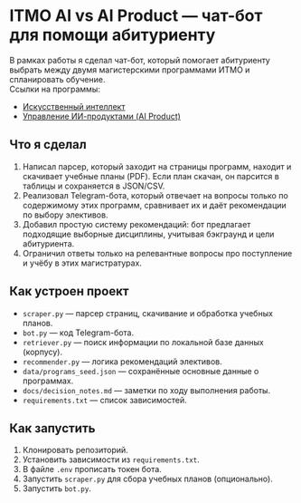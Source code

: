 # ITMO AI vs AI Product — чат-бот для помощи абитуриенту

В рамках работы я сделал чат-бот, который помогает абитуриенту выбрать между двумя магистерскими программами ИТМО и спланировать обучение.  
Ссылки на программы:  
- [Искусственный интеллект](https://abit.itmo.ru/program/master/ai)  
- [Управление ИИ-продуктами (AI Product)](https://abit.itmo.ru/program/master/ai_product)  

## Что я сделал
1. Написал парсер, который заходит на страницы программ, находит и скачивает учебные планы (PDF). Если план скачан, он парсится в таблицы и сохраняется в JSON/CSV.  
2. Реализовал Telegram-бота, который отвечает на вопросы только по содержимому этих программ, сравнивает их и даёт рекомендации по выбору элективов.  
3. Добавил простую систему рекомендаций: бот предлагает подходящие выборные дисциплины, учитывая бэкграунд и цели абитуриента.  
4. Ограничил ответы только на релевантные вопросы про поступление и учёбу в этих магистратурах.

## Как устроен проект
- `scraper.py` — парсер страниц, скачивание и обработка учебных планов.  
- `bot.py` — код Telegram-бота.  
- `retriever.py` — поиск информации по локальной базе данных (корпусу).  
- `recommender.py` — логика рекомендаций элективов.  
- `data/programs_seed.json` — сохранённые основные данные о программах.  
- `docs/decision_notes.md` — заметки по ходу выполнения работы.  
- `requirements.txt` — список зависимостей.

## Как запустить
1. Клонировать репозиторий.
2. Установить зависимости из `requirements.txt`.  
3. В файле `.env` прописать токен бота.  
4. Запустить `scraper.py` для сбора учебных планов (опционально).  
5. Запустить `bot.py`.

